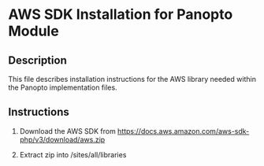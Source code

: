 # AWS SDK Installation for Panopto Module

## Description
This file describes installation instructions for the AWS library needed within the Panopto implementation files.

## Instructions
1. Download the AWS SDK from https://docs.aws.amazon.com/aws-sdk-php/v3/download/aws.zip

2. Extract zip into /sites/all/libraries 


